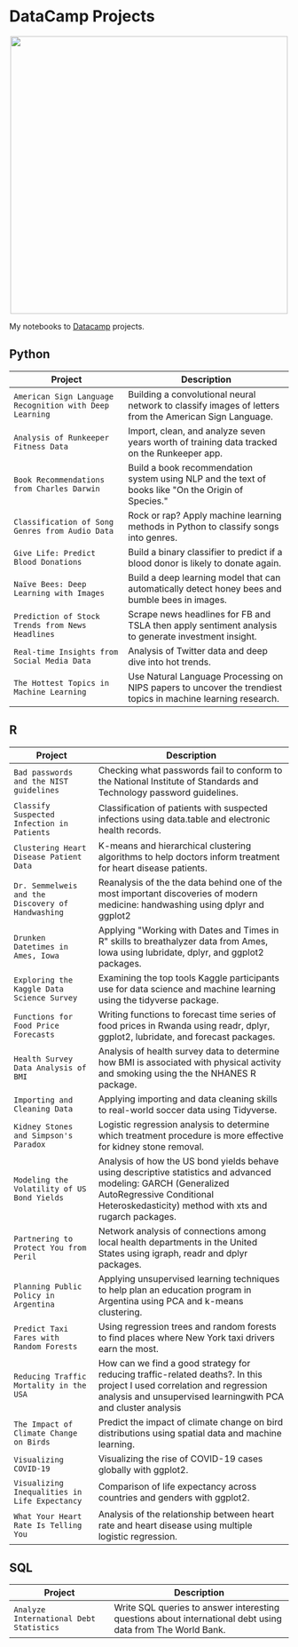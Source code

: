 # DataCamp Projects

<p align="center"> 
<img src="https://cdn.datacamp.com/main-app/assets/brand/logos/DataCamp_Horizontal_RGB-d196011f63ebda76dc5c9772425cf9541b8639af842d5e5476ef10f2460ed1e4.png" width="500">
</p>

My notebooks to [Datacamp](https://www.datacamp.com/profile/sandraokala) projects.

## Python
| Project | Description |
| --- | --- |
| `American Sign Language Recognition with Deep Learning` | Building a convolutional neural network to classify images of letters from the American Sign Language. |
| `Analysis of Runkeeper Fitness Data` | Import, clean, and analyze seven years worth of training data tracked on the Runkeeper app. |
| `Book Recommendations from Charles Darwin` | Build a book recommendation system using NLP and the text of books like "On the Origin of Species." |
| `Classification of Song Genres from Audio Data` | Rock or rap? Apply machine learning methods in Python to classify songs into genres. |
| `Give Life: Predict Blood Donations` | Build a binary classifier to predict if a blood donor is likely to donate again. |
| `Naïve Bees: Deep Learning with Images` | Build a deep learning model that can automatically detect honey bees and bumble bees in images. |
| `Prediction of Stock Trends from News Headlines` | Scrape news headlines for FB and TSLA then apply sentiment analysis to generate investment insight. |
| `Real-time Insights from Social Media Data` | Analysis of Twitter data and deep dive into hot trends. |
| `The Hottest Topics in Machine Learning` | Use Natural Language Processing on NIPS papers to uncover the trendiest topics in machine learning research. |

## R
| Project | Description |
| --- | --- |
| `Bad passwords and the NIST guidelines` | Checking what passwords fail to conform to the National Institute of Standards and Technology password guidelines. |
| `Classify Suspected Infection in Patients` | Classification of patients with suspected infections using data.table and electronic health records. |
| `Clustering Heart Disease Patient Data` | K-means and hierarchical clustering algorithms to help doctors inform treatment for heart disease patients.|
| `Dr. Semmelweis and the Discovery of Handwashing` | Reanalysis of the the data behind one of the most important discoveries of modern medicine: handwashing using dplyr and ggplot2|
| `Drunken Datetimes in Ames, Iowa` | Applying "Working with Dates and Times in R" skills to breathalyzer data from Ames, Iowa using lubridate, dplyr, and ggplot2 packages. |
| `Exploring the Kaggle Data Science Survey` | Examining the top tools Kaggle participants use for data science and machine learning using the tidyverse package. |
| `Functions for Food Price Forecasts` | Writing functions to forecast time series of food prices in Rwanda using readr, dplyr, ggplot2, lubridate, and forecast packages. |
| `Health Survey Data Analysis of BMI` | Analysis of health survey data to determine how BMI is associated with physical activity and smoking using the the NHANES R package. |
| `Importing and Cleaning Data` | Applying importing and data cleaning skills to real-world soccer data using Tidyverse. |
| `Kidney Stones and Simpson's Paradox` | Logistic regression analysis to determine which treatment procedure is more effective for kidney stone removal. |
| `Modeling the Volatility of US Bond Yields` | Analysis of how the US bond yields behave using descriptive statistics and advanced modeling: GARCH (Generalized AutoRegressive Conditional Heteroskedasticity) method with xts and rugarch packages.|
| `Partnering to Protect You from Peril` | Network analysis of connections among local health departments in the United States using igraph, readr and dplyr packages. |
| `Planning Public Policy in Argentina` | Applying unsupervised learning techniques to help plan an education program in Argentina using PCA and k-means clustering. |
| `Predict Taxi Fares with Random Forests` | Using regression trees and random forests to find places where New York taxi drivers earn the most.|
| `Reducing Traffic Mortality in the USA` | How can we find a good strategy for reducing traffic-related deaths?. In this project I used correlation and regression analysis and unsupervised learningwith PCA and cluster analysis |
| `The Impact of Climate Change on Birds` | Predict the impact of climate change on bird distributions using spatial data and machine learning. |
| `Visualizing COVID-19` | Visualizing the rise of COVID-19 cases globally with ggplot2. |
| `Visualizing Inequalities in Life Expectancy` | Comparison of life expectancy across countries and genders with ggplot2. |
| `What Your Heart Rate Is Telling You` | Analysis of the relationship between heart rate and heart disease using multiple logistic regression. |

## SQL
| Project | Description |
| --- | --- |
| `Analyze International Debt Statistics` | Write SQL queries to answer interesting questions about international debt using data from The World Bank. 


